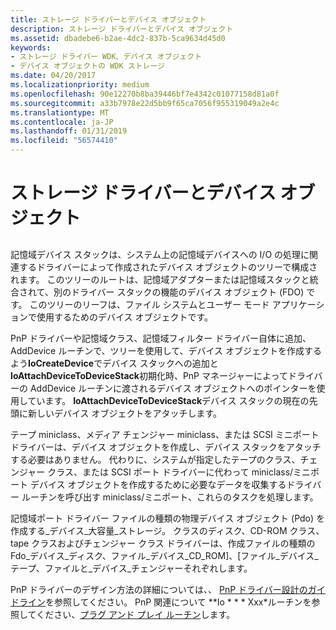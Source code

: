 ```yaml
---
title: ストレージ ドライバーとデバイス オブジェクト
description: ストレージ ドライバーとデバイス オブジェクト
ms.assetid: dbadebe6-b2ae-4dc2-837b-5ca9634d45d0
keywords:
- ストレージ ドライバー WDK、デバイス オブジェクト
- デバイス オブジェクトの WDK ストレージ
ms.date: 04/20/2017
ms.localizationpriority: medium
ms.openlocfilehash: 90e12270b8ba39446bf7e4342c01077158d81a0f
ms.sourcegitcommit: a33b7978e22d5bb9f65ca7056f955319049a2e4c
ms.translationtype: MT
ms.contentlocale: ja-JP
ms.lasthandoff: 01/31/2019
ms.locfileid: "56574410"
---
```

# <a name="storage-drivers-and-device-objects"></a>ストレージ ドライバーとデバイス オブジェクト


## <span id="ddk_storage_drivers_and_device_objects_kg"></span><span id="DDK_STORAGE_DRIVERS_AND_DEVICE_OBJECTS_KG"></span>


記憶域デバイス スタックは、システム上の記憶域デバイスへの I/O の処理に関連するドライバーによって作成されたデバイス オブジェクトのツリーで構成されます。 このツリーのルートは、記憶域アダプターまたは記憶域スタックと統合されて、別のドライバー スタックの機能のデバイス オブジェクト (FDO) です。 このツリーのリーフは、ファイル システムとユーザー モード アプリケーションで使用するためのデバイス オブジェクトです。

PnP ドライバーや記憶域クラス、記憶域フィルター ドライバー自体に追加、AddDevice ルーチンで、ツリーを使用して、デバイス オブジェクトを作成するよう**IoCreateDevice**でデバイス スタックへの追加と**IoAttachDeviceToDeviceStack**初期化時、PnP マネージャーによってドライバーの AddDevice ルーチンに渡されるデバイス オブジェクトへのポインターを使用しています。 **IoAttachDeviceToDeviceStack**デバイス スタックの現在の先頭に新しいデバイス オブジェクトをアタッチします。

テープ miniclass、メディア チェンジャー miniclass、または SCSI ミニポート ドライバーは、デバイス オブジェクトを作成し、デバイス スタックをアタッチする必要はありません。 代わりに、システムが指定したテープのクラス、チェンジャー クラス、または SCSI ポート ドライバーに代わって miniclass/ミニポート デバイス オブジェクトを作成するために必要なデータを収集するドライバー ルーチンを呼び出す miniclass/ミニポート、これらのタスクを処理します。

記憶域ポート ドライバー ファイルの種類の物理デバイス オブジェクト (Pdo) を作成する\_デバイス\_大容量\_ストレージ。 クラスのディスク、CD-ROM クラス、tape クラスおよびチェンジャー クラス ドライバーは、作成ファイルの種類の Fdo\_デバイス\_ディスク、ファイル\_デバイス\_CD\_ROM]、[ファイル\_デバイス\_テープ、ファイルと\_デバイス\_チェンジャーそれぞれします。

PnP ドライバーのデザイン方法の詳細については、、 [PnP ドライバー設計のガイドライン](https://msdn.microsoft.com/library/windows/hardware/ff559623)を参照してください。 PnP 関連について **Io * * * Xxx*ルーチンを参照してください、[プラグ アンド プレイ ルーチン](https://msdn.microsoft.com/library/windows/hardware/ff558809)します。

 

 




